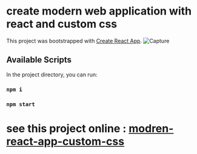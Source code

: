 # create modern web application with react and custom css

This project was bootstrapped with [Create React App](https://github.com/facebook/create-react-app).
![Capture](https://github.com/user-attachments/assets/0399f831-7992-493e-820f-c29ad9392540)

## Available Scripts

In the project directory, you can run:

### `npm i`
### `npm start`
# see this project online : [modren-react-app-custom-css](https://modren-react-app-custom-css.vercel.app/)
